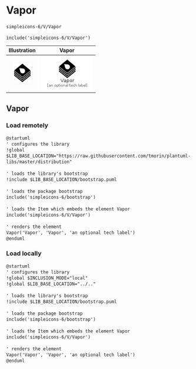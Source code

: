 # Vapor


```text
simpleicons-6/V/Vapor
```

```text
include('simpleicons-6/V/Vapor')
```



| Illustration | Vapor |
| :---: | :---: |
| ![illustration for Illustration](../../simpleicons-6/V/Vapor.png) | ![illustration for Vapor](../../simpleicons-6/V/Vapor.Local.png) |




## Vapor

### Load remotely
```plantuml
@startuml
' configures the library
!global $LIB_BASE_LOCATION="https://raw.githubusercontent.com/tmorin/plantuml-libs/master/distribution"

' loads the library's bootstrap
!include $LIB_BASE_LOCATION/bootstrap.puml

' loads the package bootstrap
include('simpleicons-6/bootstrap')

' loads the Item which embeds the element Vapor
include('simpleicons-6/V/Vapor')

' renders the element
Vapor('Vapor', 'Vapor', 'an optional tech label')
@enduml
```

### Load locally
```plantuml
@startuml
' configures the library
!global $INCLUSION_MODE="local"
!global $LIB_BASE_LOCATION="../.."

' loads the library's bootstrap
!include $LIB_BASE_LOCATION/bootstrap.puml

' loads the package bootstrap
include('simpleicons-6/bootstrap')

' loads the Item which embeds the element Vapor
include('simpleicons-6/V/Vapor')

' renders the element
Vapor('Vapor', 'Vapor', 'an optional tech label')
@enduml
```

